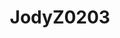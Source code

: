 ---
title: JodyZ0203
github: https://github.com/JodyZ0203
mode: light
transition: 3s
archetype:
  - Little Bit of Everything
---